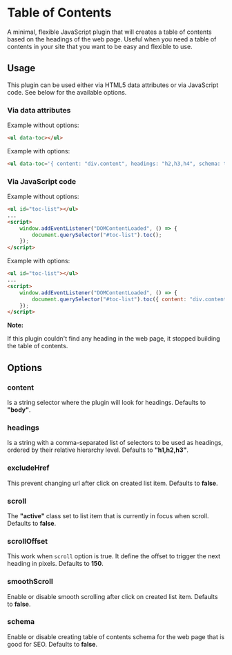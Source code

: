 # Table of Contents

A minimal, flexible JavaScript plugin that will creates a table of contents based on the headings of the web page. Useful when you need a table of contents in your site that you want to be easy and flexible to use.

## Usage

This plugin can be used either via HTML5 data attributes or via JavaScript code. See below for the available options.

### Via data attributes

Example without options:

```html
<ul data-toc></ul>
```

Example with options:

```html
<ul data-toc='{ content: "div.content", headings: "h2,h3,h4", schema: true }'></ul>
```

### Via JavaScript code

Example without options:

```html
<ul id="toc-list"></ul>
...
<script>
    window.addEventListener("DOMContentLoaded", () => {
        document.querySelector("#toc-list").toc();
    });
</script>
```

Example with options:

```html
<ul id="toc-list"></ul>
...
<script>
    window.addEventListener("DOMContentLoaded", () => {
        document.querySelector("#toc-list").toc({ content: "div.content", headings: "h2,h3,h4", schema: true });
    });
</script>
```

**Note:**

If this plugin couldn't find any heading in the web page, it stopped building the table of contents.

## Options

### content

Is a string selector where the plugin will look for headings. Defaults to **"body"**.

### headings

Is a string with a comma-separated list of selectors to be used as headings, ordered by their relative hierarchy level. Defaults to **"h1,h2,h3"**.

### excludeHref

This prevent changing url after click on created list item. Defaults to **false**.

### scroll

The **"active"** class set to list item that is currently in focus when scroll. Defaults to **false**.

### scrollOffset

This work when `scroll` option is true. It define the offset to trigger the next heading in pixels. Defaults to **150**.

### smoothScroll

Enable or disable smooth scrolling after click on created list item. Defaults to **false**.

### schema

Enable or disable creating table of contents schema for the web page that is good for SEO. Defaults to **false**.
